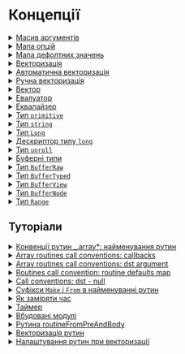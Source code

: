 # Концепції

<details>
  <summary><a href="./concept/RoutineInput.md#Масив-аргументів">
    Масив аргументів
  </a></summary>
    Це сукупність параметрів рутини, котрі сформовано в псевдомасив <code>arguments</code>.
</details>

<details>
  <summary><a href="./concept/RoutineInput.md#Мапа-опцій">
    Мапа опцій
  </a></summary>
    Це контейнер, що призначений для передачі даних в рутину та управління її поведінкою.
</details>

<details>
  <summary><a href="./concept/RoutineInput.md#мапа-дефолтних-значень">
    Мапа дефолтних значень
  </a></summary>
    Це мапа, яка містить у собі опції, що визначають поведінку рутини за замовчуванням. 
</details>

<details>
  <summary><a href="./concept/Vectorization.md#векторизація">
    Векторизація
  </a></summary>
    Векторизація - це процес перетворення алгоритму від операцій над одним значенням за раз, до операцій над набором
    значень(<a href="./concept/Vector.md#вектор">вектором</a>) за один раз.
</details>

<details>
  <summary><a href="./concept/Vectorization.md#автоматична-векторизація">
    Автоматична векторизація
  </a></summary>
  Векторизацію можливо виконати за допомогою рутини <a href="./tutorial/Vectorize.md">vectorize</a>.
</details>

<details>
  <summary><a href="./concept/Vectorization.md#ручна-векторизація">
    Ручна векторизація
  </a></summary>
  Операції над даними можуть бути складними і не піддаватись автоматичній векторизації або робити її недоцільною.
  В такому разі можливо векторизувати рутини вручну.
</details>

<details>
  <summary><a href="./concept/Vector.md">
    Вектор
  </a></summary>
    Це контейнер, що призначений для передачі даних в рутину, містить впорядкований скінченний набір елементів (даних).
</details>

<details>
  <summary><a href="./concept/Evaluator.md">
    Евалуатор
  </a></summary>
    Це рутина або пара рутин, які дозволяють довільним чином перетворити елементи масиву перед їх порівнянням. 
    Якщо отримані значення співпадають евалуатор повертає <code>true</code>, інакше - <code>false</code>. 
    Евалуатор, в якості колбека, передається в рутини для роботи із <a href="./concept/Long.md">Long</a> типами.
</details>

<details>
  <summary><a href="./concept/Equalizer.md">
    Еквалайзер
  </a></summary>
    Це функція, котра порівнюючи два елементи масиву повертає <code>true</code> у випадку, якщо умова порівняння виконується, 
    інакше - <code>false</code>. Еквалайзер, в якості колбека, передається в рутини для роботи із
    <a href="./concept/Long.md">Long</a> типами.
</details>

<details>
  <summary><a href="./concept/TypePrimitive.md">
    Тип <code>primitive</code>
  </a></summary>
    В <code>JavaScript</code> усі типи даних, що є цілісними і не мають змінюваних елементів називають примітивними.
</details>

<details>
  <summary><a href="./concept/TypePrimitive.md#тип-string">
    Тип <code>string</code>
  </a></summary>
    Примітивний тип даних для представлення текстових даних.
</details>

<details>
  <summary><a href="./concept/Long.md">
    Тип <code>Long</code>
  </a></summary>
    Комплексні типи даних, що містять множину елементів котрі ідентифікуються за індексом.
</details>

<details>
  <summary><a href="./concept/Long.md#Дескриптор-типу-Long">
    Дескриптор типу <code>long</code>
  </a></summary>
    Дескриптор, що визначає тип контейнеру при створенні лонгу, якщо тип не вказано явно.
</details>

<details>
  <summary><a href="./concept/TypeUnroll.md#тип-unroll">
    Тип <code>unroll</code>
  </a></summary>
    Тип даних <code>unroll</code> - особливий вид масиву, здатний розгортатись в іншому масиві при виконанні операції над останнім.
</details>

<details>
  <summary><a href="./concept/Buffer.md">
    Буферні типи
  </a></summary>
    Сутності, для зберігання та обробки бінарних даних.
</details>

<details>
  <summary><a href="./concept/BufferRaw.md">
    Тип <code>BufferRaw</code>
  </a></summary>
    Стандартний нетипізований буфер, буфер необроблених даних, що призначений не для доступу до даних через цей об'єкт напряму, а для використання іншими буферами, як контейнера даних.
</details>

<details>
  <summary><a href="./concept/BufferTyped.md">
    Тип <code>BufferTyped</code>
  </a></summary>
    Стандартні типізовані буфери.
</details>

<details>
  <summary><a href="./concept/BufferView.md">
    Тип <code>BufferView</code>
  </a></summary>
    Cтандартний нетипізований буфер для динамічного типізування даних `BufferRaw`.
</details>

<details>
  <summary><a href="./concept/BufferNode.md">
    Тип <code>BufferNode</code>
  </a></summary>
    Нестандартна реалізація <code>NodeJS</code> нетипізованого буфера з вбудованою можливістю доступу до нього.
</details>

<details>
  <summary><a href="./concept/TypeRange.md">
    Тип <code>Range</code>
  </a></summary>
    <code>Range</code> - збірний тип даних - пара чисел, що задає послідовність.
</details>

## Туторіали

<!--
<details>
  <summary><a href="./tutorial/Abstract.md">
    Загальна інформація
  </a></summary>
    Загальна інформація про модуль Tools.
</details>

<details>
  <summary><a href="./tutorial/Installation.md">
    Встановлення
  </a></summary>
    Процедура встановлення модуль Tools.
</details>
-->

<details>
  <summary><a href="./tutorial/ConventionNamingInArray.md">
    Конвенції рутин _.array*: найменування рутин
  </a></summary>
    Принципи найменування рутин сімейства <code>Array</code>.
</details>

<details>
  <summary><a href="./tutorial/ConventionCallbecksInArray.md">
    Array routines call conventions: callbacks
  </a></summary>
    Як використовувати <code>callback</code>-и в рутинах сімейства <code>Array</code>.
</details>

<details>
  <summary><a href="./tutorial/ConventionDstArgInArray.md">
    Array routines call conventions: dst argument
  </a></summary>
    Про що свідчить використання аргумента <code>dst</code>.
</details>

<details>
  <summary><a href="./tutorial/ConventionDefaultsMapInRoutine.md">
    Routines call convention: routine defaults map
  </a></summary>
    Як зберігаються та змінюються налаштування за замовчуванням в рутинах.
</details>

<details>
  <summary><a href="./tutorial/ConventionDstNullNew.md">
    Call conventions: dst - null
  </a></summary>
    Передача значення <code>null</code> в параметр <code>dst</code>.
</details>

<details>
  <summary><a href="./tutorial/ConventionNamingMakeAndFrom.md">
    Суфікси <code>Make</code> i <code>From</code> в найменуванні рутин
  </a></summary>
    Для позначення рутин-конструкторів використовуються рутини в назві яких є суфікси <code>Make</code> i <code>From</code>.
</details>

<details>
  <summary><a href="./tutorial/TimeMeasurement.md">
    Як заміряти час
  </a></summary>
    Замір часу виконання алгоритмів для вибору оптимального рішення.
</details>

<details>
  <summary><a href="./tutorial/Timer.md">
    Таймер
  </a></summary>
    Все про таймери.
</details>

<details>
  <summary><a href="./tutorial/EmbeddedModules.md">
    Вбудовані модулі
  </a></summary>
    Вбудовані модулі та відстрочене виконання коду, що потребує недоступного в даний момент модуля за допомогою механізму подій.
</details>

<details>
  <summary><a href="./tutorial/RoutineFromPreAndBody.md">
    Рутина routineFromPreAndBody
  </a></summary>
    Автоматичне об'єднання рутини підготовки даних і рутини для їх обробки.
</details>

<details>
  <summary><a href="./tutorial/Vectorize.md">
    Векторизація рутин
  </a></summary>
    Використання рутини <code>vectorize</code> для векторизації скалярних рутин.
</details>

<details>
  <summary><a href="./tutorial/VectorizeOptions.md">
    Налаштування рутин при векторизації
  </a></summary>
    Як використовувати опції рутини <code>vectorize</code> при створенні векторизованої рутини.
</details>
